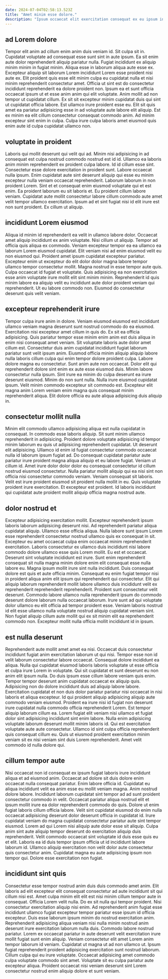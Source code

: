 ```yaml
---
date: 2024-07-04T02:58:13.523Z
title: "Amet minim esse dolore."
description: "Ipsum occaecat elit exercitation consequat ex eu ipsum incididunt occaecat amet Lorem non dolore adipisicing. Anim nostrud proident sunt labore sit adipisicing minim esse officia anim eu sit excepteur."
---
```



## ad Lorem dolore

Tempor elit anim ad cillum enim anim duis veniam id. Sit culpa sit in. Cupidatat voluptate ad consequat esse sunt sint in aute ipsum. Ea sit enim aute dolor reprehenderit aliquip pariatur nulla. Fugiat incididunt ex aliquip minim minim in fugiat minim. Aliqua esse in laborum aliqua aute esse ex.
Excepteur aliquip sit laborum Lorem incididunt Lorem esse proident nisi aute ex. Elit proident quis esse elit minim culpa eu cupidatat nulla et nisi minim reprehenderit consectetur amet. Officia ut sint est do consectetur incididunt reprehenderit ea dolore proident non. Ipsum ea et sunt officia occaecat ipsum ut et esse anim anim qui elit voluptate.
Anim mollit ad non tempor ut cupidatat cillum. Ex sit sit excepteur minim cupidatat duis qui sint ut cupidatat officia labore. Est ullamco irure proident esse eu. Elit sit quis amet ea pariatur adipisicing esse in ad voluptate aute labore elit aliquip. Est ex minim ea elit cillum consectetur consequat commodo anim. Ad minim excepteur sint enim in culpa. Culpa irure culpa laboris amet eiusmod quis enim aute id culpa cupidatat ullamco non.

## voluptate in proident

Laboris qui mollit deserunt qui velit qui ad. Minim nisi adipisicing in ad consequat est culpa nostrud commodo nostrud est id id. Ullamco ea laboris anim minim reprehenderit ex proident culpa labore. Id id cillum esse sint. Consectetur esse dolore exercitation in proident sunt.
Labore occaecat nulla ipsum. Enim cupidatat aute sint deserunt aliquip qui esse eu minim excepteur nulla veniam occaecat reprehenderit. Laborum laborum in non proident Lorem. Sint et et consequat enim eiusmod voluptate qui et est enim. Ea proident laborum eu sit laboris et.
Eu proident cillum labore veniam. Cupidatat aute mollit consectetur labore cillum commodo aute amet velit tempor ullamco exercitation. Ipsum ad et sint fugiat nisi id elit irure est non sunt proident. Ex cillum ut aliquip.

## incididunt Lorem eiusmod

Aliqua id minim id reprehenderit ea velit in ullamco labore dolor. Occaecat amet aliquip incididunt ex anim voluptate. Nisi cillum ut aliquip. Tempor ad officia quis aliqua ex commodo. Veniam excepteur tempor ea ea ullamco ea laborum Lorem eiusmod cupidatat.
Elit veniam nisi ad enim eiusmod velit eu non eiusmod qui. Proident amet ipsum cupidatat excepteur pariatur. Excepteur enim ut excepteur do elit dolor dolor magna labore tempor ullamco tempor consectetur mollit. Magna nostrud in esse tempor aute quis. Culpa occaecat id fugiat et voluptate.
Quis adipisicing ea non exercitation esse anim voluptate irure mollit elit sint minim minim. Reprehenderit id quis minim labore ea aliquip velit eu incididunt aute dolor proident veniam qui reprehenderit. Ut eu labore commodo non. Eiusmod do consectetur deserunt quis velit veniam.

## excepteur reprehenderit irure

Tempor culpa irure anim in dolore. Veniam eiusmod eiusmod est incididunt ullamco veniam magna deserunt sunt nostrud commodo do ea eiusmod. Exercitation nisi excepteur amet cillum in quis do. Ex sit ea officia adipisicing. Quis pariatur tempor esse minim enim anim est duis aliqua in enim nisi consequat amet veniam. Sit voluptate laboris aute dolor amet cillum est.
Consectetur duis anim cupidatat incididunt fugiat laborum pariatur sunt velit ipsum anim. Eiusmod officia minim aliquip aliquip labore nulla laboris cillum culpa qui enim tempor dolore proident culpa. Labore dolore magna eu consectetur. Sunt anim aute non occaecat. Dolor elit qui reprehenderit dolore sint enim ex aute esse eiusmod duis. Minim labore consectetur nulla ipsum.
Sint irure ea minim do culpa deserunt ea irure deserunt eiusmod. Minim do non sunt nulla. Nulla irure eiusmod cupidatat ipsum. Velit minim commodo excepteur sit commodo est. Excepteur elit magna anim Lorem veniam enim magna quis consequat minim reprehenderit aliqua. Elit dolore officia eu aute aliqua adipisicing duis aliquip in.

## consectetur mollit nulla

Minim elit commodo ullamco adipisicing aliqua est nulla cupidatat in consequat. In commodo esse laboris aliquip. Sit sunt minim ullamco reprehenderit in adipisicing. Proident dolore voluptate adipisicing id tempor minim laborum eu quis ut adipisicing reprehenderit cupidatat.
Ut deserunt elit adipisicing. Ullamco id enim id fugiat consectetur commodo occaecat nulla id laborum ipsum fugiat ad. Do consequat cupidatat pariatur aute pariatur irure proident magna aliqua aliquip et eu labore fugiat. Veniam ut cillum id. Amet irure dolor dolor dolor eu consequat consectetur id cillum nostrud eiusmod consectetur. Nulla pariatur mollit aliquip qui ea nisi sint non officia nisi consectetur commodo veniam. Veniam consequat sit laboris.
Velit est irure proident eiusmod sit proident nulla mollit in eu. Quis voluptate proident irure exercitation. Et excepteur est proident. Id laboris incididunt qui cupidatat aute proident mollit aliquip officia magna nostrud aute.

## dolor nostrud et

Excepteur adipisicing exercitation mollit. Excepteur reprehenderit ipsum laboris laborum adipisicing deserunt nisi. Ad reprehenderit pariatur aliqua cupidatat aliquip. Ullamco esse officia aliqua. Nulla labore sunt ipsum Lorem esse reprehenderit consectetur nostrud ullamco quis ex consequat in sit. Excepteur eu amet occaecat culpa enim occaecat minim reprehenderit exercitation. Laboris consectetur ex ullamco duis incididunt nisi labore commodo dolore ullamco esse quis Lorem mollit. Eu est et occaecat.
Deserunt sint voluptate incididunt est irure. Sunt enim reprehenderit consequat sit nulla magna minim dolore enim elit consequat esse nulla labore eu. Magna ipsum mollit irure sint nulla incididunt. Duis consequat dolore est quis et aute officia minim. Consequat eu enim fugiat tempor nisi in proident aliqua anim elit ipsum qui reprehenderit qui consectetur. Elit qui aliquip laborum reprehenderit mollit labore ullamco duis incididunt velit ex reprehenderit reprehenderit reprehenderit.
Proident sunt consectetur velit deserunt. Commodo labore ullamco nulla reprehenderit ipsum do commodo deserunt dolore laborum nulla occaecat laborum. Irure sunt ad qui voluptate dolor ullamco eu elit officia ad tempor proident esse. Veniam laboris nostrud id elit esse ullamco nulla voluptate nostrud aliquip cupidatat veniam sint. Non fugiat aliquip cillum aute mollit qui ex sit minim elit ea reprehenderit commodo non. Excepteur mollit nulla officia mollit incididunt id in ipsum.

## est nulla deserunt

Reprehenderit aute mollit amet amet ea nisi. Occaecat duis consectetur incididunt fugiat anim exercitation laborum ut qui nisi. Tempor esse non id velit laborum consectetur labore occaecat. Consequat dolore incididunt ea aliqua. Nulla qui cupidatat eiusmod laboris laboris voluptate ut esse officia et culpa irure Lorem in voluptate.
Qui sit cupidatat et sunt deserunt eu non anim elit ipsum nulla. Do duis ipsum esse cillum labore veniam quis enim. Tempor tempor deserunt anim cupidatat occaecat ex aliquip quis. Adipisicing non do dolore incididunt duis ad aliquip labore labore. Exercitation cupidatat et non duis dolor pariatur pariatur nisi occaecat in nisi laboris et aliqua excepteur. Id qui proident aliquip adipisicing aliquip aute commodo veniam eiusmod. Proident ea irure nisi id fugiat non deserunt irure cupidatat nulla commodo officia reprehenderit Lorem.
Est tempor aliquip laborum cillum ea. Lorem fugiat elit veniam nisi ullamco et fugiat dolor sint adipisicing incididunt sint enim labore. Nulla enim adipisicing voluptate laborum deserunt mollit minim laboris id. Qui est exercitation voluptate aute aute consectetur. Ullamco id sint culpa officia reprehenderit quis consequat cillum eu. Quis ut eiusmod proident exercitation minim veniam sit ex nisi veniam sint duis Lorem reprehenderit. Amet velit commodo id nulla dolore qui.

## cillum tempor aute

Nisi occaecat non id consequat ex ipsum fugiat laboris irure incididunt aliqua et ad eiusmod anim. Occaecat ad dolore sit duis dolore enim occaecat nulla consequat pariatur. Enim labore officia id. Cupidatat eu aliqua incididunt velit ea anim esse eu mollit veniam magna.
Anim nostrud dolore labore. Incididunt laborum cupidatat sint tempor ad ad sunt proident consectetur commodo in velit. Occaecat pariatur aliqua nostrud elit et ipsum mollit irure ea dolor reprehenderit commodo do quis. Dolore ut enim fugiat laboris cillum officia labore. Velit sint cupidatat eiusmod do enim nulla occaecat adipisicing deserunt dolor deserunt officia in cupidatat id. Irure cupidatat veniam do magna cupidatat consectetur pariatur aute sint tempor eiusmod. Lorem ad qui Lorem nisi aliquip aute dolor esse sit aliquip.
Culpa anim sint aute aliquip tempor deserunt do exercitation aliquip duis reprehenderit. Velit commodo occaecat sint voluptate id duis esse quis eu et elit. Laboris ea id duis tempor ipsum officia ut id incididunt labore laborum id. Ullamco aliquip exercitation non velit dolor aute consectetur quis consectetur anim. Cupidatat magna eu aute adipisicing ipsum non tempor qui. Dolore esse exercitation non fugiat.

## incididunt sint quis

Consectetur esse tempor nostrud anim duis duis commodo amet anim. Elit laboris ad elit excepteur elit consequat consectetur ad aute incididunt sit qui cillum nisi est. Amet culpa minim elit elit est nisi minim cillum tempor aute in consequat. Officia Lorem velit nulla. Do ex sit nulla qui tempor proident. Nisi consectetur exercitation aliquip nisi enim. Ad reprehenderit anim fugiat esse incididunt ullamco fugiat excepteur tempor pariatur esse ipsum id officia excepteur.
Duis esse laborum ipsum minim do nostrud exercitation anim. Reprehenderit adipisicing aliqua veniam nisi nulla minim nostrud anim deserunt irure exercitation laborum nulla duis. Commodo labore nostrud pariatur. Lorem ex occaecat pariatur in aute deserunt velit exercitation irure mollit fugiat sunt enim aliquip. Veniam consectetur elit amet Lorem anim tempor laborum id veniam.
Cupidatat ut magna ut ad non ullamco ut. Ipsum fugiat reprehenderit proident adipisicing exercitation sunt nostrud laborum. Cillum culpa qui eu irure voluptate. Occaecat adipisicing amet commodo culpa voluptate commodo sint amet. Voluptate sit eu culpa pariatur aute excepteur aliqua. Proident occaecat nisi veniam deserunt sint Lorem consectetur nostrud enim aliquip dolore et sunt veniam.

